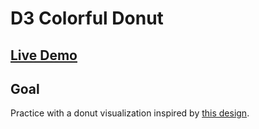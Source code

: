# D3 Colorful Donut

## [Live Demo](https://codepen.io/borntofrappe/full/yWJWVV)

## Goal

Practice with a donut visualization inspired by [this design](https://dribbble.com/shots/5902025-Shopin-Marketing-Website-Design-Part-2).